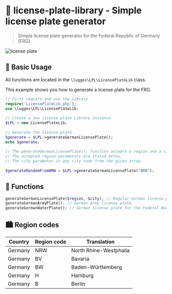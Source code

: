 # 🚗 license-plate-library - Simple license plate generator
 
> Simple license plate generator for the Federal Republic of Germany (FRG).

![license plate](https://upload.wikimedia.org/wikipedia/commons/9/99/Germany_%28D%29_European_Union_license_plate_-_Number_KA_PA_777.jpg)

## 📖 Basic Usage
All functions are located in the `\lugges\LPL\LicensePlateLib` class.

This example shows you how to generate a license plate for the FRG.

```php
// First require and use the Library
require('LicensePlateLib.php');
use \lugges\LPL\LicensePlateLib;
  
// Create a new license plate Library instance
$LPL = new LicensePlateLib;
  
// Generate the license plate
$generate = $LPL->generateGermanLicensePlate();
echo $generate;
  
// The generateGermanLicensePlate(); function accepts a region and a city parameter.
// The accepted region parameters are stated below.
// The city parameter is any city code from the given array.
  
$generateRandomFromNRW = $LPL->generateGermanLicensePlate("NRW");
```
## 🧮 Functions
```php
generateGermanLicensePlate($region, $city); // Regular German license plate
generateGermanArmyPlate(); // German Army license plate
generateGermanWaterPlate(); // German license plate for the Federal Waterways and Shipping Administration
```

## 🏙️ Region codes

| Country       | Region code   | Translation   |
| ------------- | ------------- | ------------- |
| Germany  | NRW  | North Rhine-Westphalia  |
| Germany  | BV  | Bavaria  |
| Germany  | BW  | Baden-Württemberg  |
| Germany  | H  | Hamburg  |
| Germany  | B  | Berlin  |


